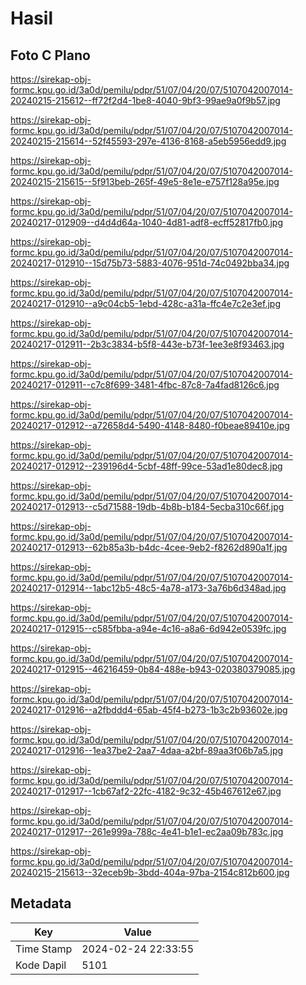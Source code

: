 # Hasil

## Foto C Plano

https://sirekap-obj-formc.kpu.go.id/3a0d/pemilu/pdpr/51/07/04/20/07/5107042007014-20240215-215612--ff72f2d4-1be8-4040-9bf3-99ae9a0f9b57.jpg

https://sirekap-obj-formc.kpu.go.id/3a0d/pemilu/pdpr/51/07/04/20/07/5107042007014-20240215-215614--52f45593-297e-4136-8168-a5eb5956edd9.jpg

https://sirekap-obj-formc.kpu.go.id/3a0d/pemilu/pdpr/51/07/04/20/07/5107042007014-20240215-215615--5f913beb-265f-49e5-8e1e-e757f128a95e.jpg

https://sirekap-obj-formc.kpu.go.id/3a0d/pemilu/pdpr/51/07/04/20/07/5107042007014-20240217-012909--d4d4d64a-1040-4d81-adf8-ecff52817fb0.jpg

https://sirekap-obj-formc.kpu.go.id/3a0d/pemilu/pdpr/51/07/04/20/07/5107042007014-20240217-012910--15d75b73-5883-4076-951d-74c0492bba34.jpg

https://sirekap-obj-formc.kpu.go.id/3a0d/pemilu/pdpr/51/07/04/20/07/5107042007014-20240217-012910--a9c04cb5-1ebd-428c-a31a-ffc4e7c2e3ef.jpg

https://sirekap-obj-formc.kpu.go.id/3a0d/pemilu/pdpr/51/07/04/20/07/5107042007014-20240217-012911--2b3c3834-b5f8-443e-b73f-1ee3e8f93463.jpg

https://sirekap-obj-formc.kpu.go.id/3a0d/pemilu/pdpr/51/07/04/20/07/5107042007014-20240217-012911--c7c8f699-3481-4fbc-87c8-7a4fad8126c6.jpg

https://sirekap-obj-formc.kpu.go.id/3a0d/pemilu/pdpr/51/07/04/20/07/5107042007014-20240217-012912--a72658d4-5490-4148-8480-f0beae89410e.jpg

https://sirekap-obj-formc.kpu.go.id/3a0d/pemilu/pdpr/51/07/04/20/07/5107042007014-20240217-012912--239196d4-5cbf-48ff-99ce-53ad1e80dec8.jpg

https://sirekap-obj-formc.kpu.go.id/3a0d/pemilu/pdpr/51/07/04/20/07/5107042007014-20240217-012913--c5d71588-19db-4b8b-b184-5ecba310c66f.jpg

https://sirekap-obj-formc.kpu.go.id/3a0d/pemilu/pdpr/51/07/04/20/07/5107042007014-20240217-012913--62b85a3b-b4dc-4cee-9eb2-f8262d890a1f.jpg

https://sirekap-obj-formc.kpu.go.id/3a0d/pemilu/pdpr/51/07/04/20/07/5107042007014-20240217-012914--1abc12b5-48c5-4a78-a173-3a76b6d348ad.jpg

https://sirekap-obj-formc.kpu.go.id/3a0d/pemilu/pdpr/51/07/04/20/07/5107042007014-20240217-012915--c585fbba-a94e-4c16-a8a6-6d942e0539fc.jpg

https://sirekap-obj-formc.kpu.go.id/3a0d/pemilu/pdpr/51/07/04/20/07/5107042007014-20240217-012915--46216459-0b84-488e-b943-020380379085.jpg

https://sirekap-obj-formc.kpu.go.id/3a0d/pemilu/pdpr/51/07/04/20/07/5107042007014-20240217-012916--a2fbddd4-65ab-45f4-b273-1b3c2b93602e.jpg

https://sirekap-obj-formc.kpu.go.id/3a0d/pemilu/pdpr/51/07/04/20/07/5107042007014-20240217-012916--1ea37be2-2aa7-4daa-a2bf-89aa3f06b7a5.jpg

https://sirekap-obj-formc.kpu.go.id/3a0d/pemilu/pdpr/51/07/04/20/07/5107042007014-20240217-012917--1cb67af2-22fc-4182-9c32-45b467612e67.jpg

https://sirekap-obj-formc.kpu.go.id/3a0d/pemilu/pdpr/51/07/04/20/07/5107042007014-20240217-012917--261e999a-788c-4e41-b1e1-ec2aa09b783c.jpg

https://sirekap-obj-formc.kpu.go.id/3a0d/pemilu/pdpr/51/07/04/20/07/5107042007014-20240215-215613--32eceb9b-3bdd-404a-97ba-2154c812b600.jpg


## Metadata

| Key        | Value               |
| ---------- | ------------------- |
| Time Stamp | 2024-02-24 22:33:55 |
| Kode Dapil | 5101                |



